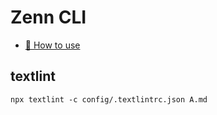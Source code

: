 # Zenn CLI

* [📘 How to use](https://zenn.dev/zenn/articles/zenn-cli-guide)

## textlint
```
npx textlint -c config/.textlintrc.json A.md
```